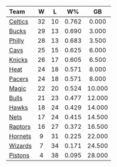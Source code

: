 | Team                            |  W  |  L  |  W%   |   GB   |
|:--------------------------------|:---:|:---:|:-----:|:------:|
| [Celtics](/r/bostonceltics)     | 32  | 10  | 0.762 | 0.000  |
| [Bucks](/r/MkeBucks)            | 29  | 13  | 0.690 | 3.000  |
| [Philly](/r/sixers)             | 28  | 13  | 0.683 | 3.500  |
| [Cavs](/r/clevelandcavs)        | 25  | 15  | 0.625 | 6.000  |
| [Knicks](/r/NYKnicks)           | 26  | 17  | 0.605 | 6.500  |
| [Heat](/r/heat)                 | 24  | 18  | 0.571 | 8.000  |
| [Pacers](/r/pacers)             | 24  | 18  | 0.571 | 8.000  |
| [Magic](/r/OrlandoMagic)        | 22  | 20  | 0.524 | 10.000 |
| [Bulls](/r/chicagobulls)        | 21  | 23  | 0.477 | 12.000 |
| [Hawks](/r/AtlantaHawks)        | 18  | 24  | 0.429 | 14.000 |
| [Nets](/r/GoNets)               | 17  | 24  | 0.415 | 14.500 |
| [Raptors](/r/torontoraptors)    | 16  | 27  | 0.372 | 16.500 |
| [Hornets](/r/CharlotteHornets)  |  9  | 31  | 0.225 | 22.000 |
| [Wizards](/r/washingtonwizards) |  7  | 34  | 0.171 | 24.500 |
| [Pistons](/r/DetroitPistons)    |  4  | 38  | 0.095 | 28.000 |